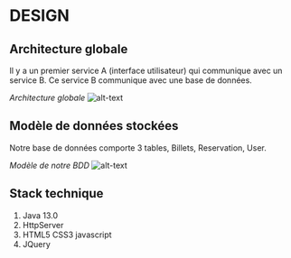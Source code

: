 # DESIGN

## Architecture globale

Il y a un premier service A (interface utilisateur) qui communique avec un service B.
Ce service B communique avec une base de données.



*Architecture globale*
![alt-text](https://github.com/dezoxyr/tp-architecture/blob/SI1-The-Ace/SI1-The%20ACE/projet/images/Architecture.png "Architecture")

## Modèle de données stockées

Notre base de données comporte 3 tables, Billets, Reservation, User.



*Modèle de notre BDD*
![alt-text](https://github.com/dezoxyr/tp-architecture/blob/SI1-The-Ace/SI1-The%20ACE/projet/images/Data.png "modele")

## Stack technique

1. Java 13.0
2. HttpServer
3. HTML5 CSS3 javascript
4. JQuery
